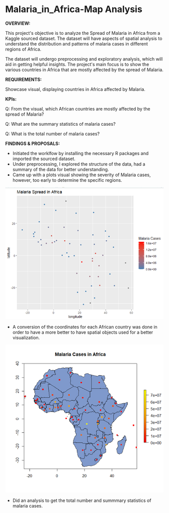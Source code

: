 # Malaria_in_Africa-Map Analysis

**OVERVIEW:**

This project's objective is to analyze the Spread of Malaria in Africa from a Kaggle sourced dataset. The dataset will have aspects of spatial analysis to understand the distribution and patterns of malaria cases in different regions of Africa.

The dataset will undergo preprocessing and exploratory analysis, which will aid in getting helpful insights. The project's main focus is to show the various countries in Africa that are mostly affected by the spread of Malaria. 

**REQUIREMENTS:**

Showcase visual, displaying countries in Africa affected by Malaria. 

**KPIs:**

Q: From the visual, which African countries are mostly affected by the spread of Malaria?

Q: What are the summary statistics of malaria cases?

Q: What is the total number of malaria cases?

**FINDINGS & PROPOSALS:**

- Initiated the worklfow by installing the necessary R packages and imported the sourced dataset.
- Under preprocessing, I explored the structure of the data, had a summary of the data for better understanding.
- Came up with a plots visual showing the severity of Malaria cases, however, too early to determine the specific regions.

![image](https://github.com/mukunjufelicity/Malaria_in_Africa_R-Map-Analysis/blob/f08a8b527d135973e32ced6a2ad8854094c58dec/chunks/plotspots.png)

  
- A conversion of the coordinates for each African country was done in order to have a more better to have spatial objects used for a better visualization.

![image](https://github.com/mukunjufelicity/Malaria_in_Africa_R-Map-Analysis/blob/1d8b512cc3b3ca3e1974fec67387ebcf183b5784/chunks/africamap.png)

  
- Did an analysis to get the total number and summmary statistics of malaria cases.








 
